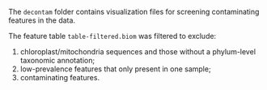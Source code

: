 The `decontam` folder contains visualization files for screening contaminating features in the data.

The feature table `table-filtered.biom` was filtered to exclude: 
1) chloroplast/mitochondria sequences and those without a phylum-level taxonomic annotation; 
2) low-prevalence features that only present in one sample; 
3) contaminating features.
